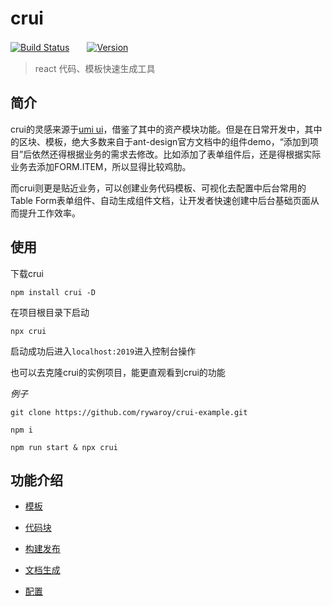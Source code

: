 # crui

[![Build Status](https://www.travis-ci.org/rywaroy/crui.svg?branch=master)](https://www.travis-ci.org/rywaroy/crui)　　[![Version](https://img.shields.io/badge/npm-v1.4.2-blue.svg)](https://www.npmjs.com/package/crui)

> react 代码、模板快速生成工具

## 简介

crui的灵感来源于[umi ui](https://umijs.org/zh-CN/docs/use-umi-ui)，借鉴了其中的资产模块功能。但是在日常开发中，其中的区块、模板，绝大多数来自于ant-design官方文档中的组件demo，“添加到项目”后依然还得根据业务的需求去修改。比如添加了表单组件后，还是得根据实际业务去添加FORM.ITEM，所以显得比较鸡肋。

而crui则更是贴近业务，可以创建业务代码模板、可视化去配置中后台常用的Table Form表单组件、自动生成组件文档，让开发者快速创建中后台基础页面从而提升工作效率。

## 使用

下载crui

```
npm install crui -D
```

在项目根目录下启动

```
npx crui
```

启动成功后进入`localhost:2019`进入控制台操作


也可以去克隆crui的实例项目，能更直观看到crui的功能

*例子*

```
git clone https://github.com/rywaroy/crui-example.git
```

```
npm i
```

```
npm run start & npx crui
```

## 功能介绍

* [模板](docs/template.md)

* [代码块](docs/code.md)

* [构建发布](docs/publish.md)

* [文档生成](docs/document.md)

* [配置](docs/configlist.md)